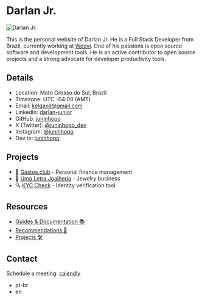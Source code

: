 # Darlan Jr.

![Darlan Jr.](/image/darlan.png)

This is the personal website of Darlan Jr. He is a Full Stack Developer from Brazil, currently working at [Woovi](https://woovi.com/). One of his passions is open source software and development tools. He is an active contributor to open source projects and a strong advocate for developer productivity tools.

## Details

* Location: Mato Grosso do Sul, Brazil
* Timezone: UTC -04:00 (AMT)
* Email: kelgaxd@gmail.com
* LinkedIn: [darlan-junior](https://www.linkedin.com/in/darlan-junior/)
* GitHub: [juninhopo](https://github.com/juninhopo)
* X (Twitter): [@juninhopo_dev](https://x.com/juninhopo_dev/)
* Instagram: [@juninhopo](https://www.instagram.com/juninhopo/)
* Dev.to: [juninhopo](https://dev.to/juninhopo)

## Projects

* 📗 [Gastos.club](https://gastos.club/) - Personal finance management
* 💎 [Uma Letra Joalheria](https://instagram.com/umaletrajoalheria) - Jewelry business
* 🔍 [KYC Check](https://kyc-check-production.up.railway.app/) - Identity verification tool

## Resources

* [Guides & Documentation 📚](https://github.com/juninhopo/codes)
* [Recommendations 🧭](/indications/index)
* [Projects 🛠️](/projects/index)

## Contact

Schedule a meeting: [calendly](https://calendly.com/darlan-entria/30min)

* pt-br
* en
